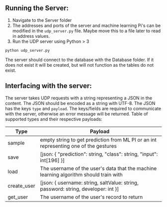 ## Running the Server:
1. Navigate to the Server folder
2. The addresses and ports of the server and machine learning Pi's can be modified in the `udp_server.py` file. Maybe move this to a file later to read in address values.
3. Run the UDP server using Python > 3
```
python udp_server.py
```
The server should connect to the database with the Database folder. If it does not exist it will be created, but will not function as the tables do not exist.

## Interfacing with the server:
The server takes UDP requests with a string representing a JSON in the content. The JSON should be encoded as a string with UTF-8.
The JSON has the keys `type` and `payload`. The keys/fields are required to communicate with the server, otherwise an error message will be returned.
Table of supported types and their respective payloads:

Type | Payload
---- | -------
sample | empty string to get prediction from ML PI or an int representing one of the gestures
save | [json: { "prediction": string, "class": string, "input": int[196] }]
load | The username of the user's data that the machine learning algorithm should train with 
create_user | [json: { username: string, saltValue: string, password: string, developer: int }]
get_user | The username of the user's record to return
